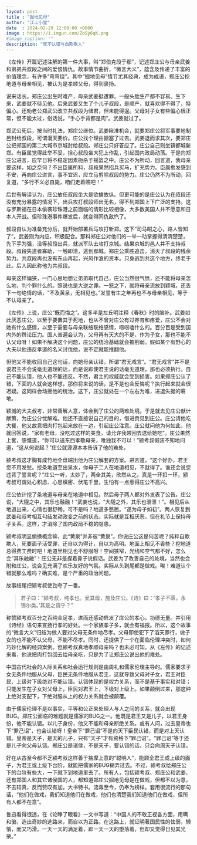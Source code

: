 ```yaml
---
layout: post
title : "掘地见母"
author: "江上小堂"
date  : 2024-02-29 12:00:00 +0800
image : https://i.imgur.com/ZoSy6qK.png
#image_caption: ""
description: "死不认错与自欺欺人"
---
```


《左传》开篇记述注解的第一件大事，叫“郑伯克段于鄢”，记述郑庄公与母亲武姜和弟弟共叔段之间的爱恨情仇。故事情节曲折，“微言大义”，蕴含及传递了丰富的价值理念，有许多“弯弯绕”。其中“掘地见母”情节尤其经典，成为成语，郑庄公挖地道与母亲相见，被认为是孝顺父母，得到褒扬。

<!--more-->

说来话长。郑庄公出生时难产，母亲武姜挺遭罪。一般头胎生产都不容易。生下来，武姜就不待见他。后来武姜又生了个儿子叔段，是顺产，就喜欢得不得了，特偏心。还劝老公郑武公改立共叔段为储君，但未能得逞。父母对子女有些偏心很正常，但不能太过，俗话说，“手心手背都是肉”。武姜就过了。

郑武公死后，按当时礼法，郑庄公继位。武姜瞅准机会，就要郑庄公将军事要地制邑封给叔段，可谓漫天要价。庄公找个理由搪塞了过去。武姜退而求其次，要郑庄公把郑国的第二大城市京城封给叔段。郑庄公只好答应了。庄公自己则坐镇都城新郑。有臣属觉得此举不妥，担心叔段坐大犯上作乱，引起国内政局动荡。于是向郑庄公进言，应早日将不稳定因素扼杀于摇篮之中。庄公不为所动，回言道，我母亲要这样，如之奈何？不出臣属所料，叔段果然招兵买马，扩充势力。臣属愈发感到不安，再向庄公进言，事不宜迟，应立马剪除叔段的势力。庄公仍然不为所动，回复道，“多行不义必自毙，咱们走着瞧吧！”

后世有解读认为，庄公放任叔段坐大是欲擒故纵。但更可能的是庄公认为在叔段还没有充分暴露的情况下，出兵攻打叔段师出无名，得不到郑国上下广泛的支持。这与罗斯福在日本偷袭珍珠港之前面临的情形比较相像，大多数美国人并不愿意和日本人开战。但珍珠港事件爆发后，就变得同仇敌忾了。

叔段自认为准备充分后，就开始部署兵马攻打新郑。这下“司马昭之心，路人皆知了”。武姜则为内应，积极配合。那料郑庄公对他们的一举一动掌握得清清楚楚，先下手为强，没等叔段出兵，就派军队去攻打京城。结果京城的邑人并不支持叔段。叔段失道者寡助，一触即溃，逃到鄢城。郑庄公乘胜追击，消灭了叔段的残余势力。共叔段再也没有东山再起，兴风作浪的资本。只身逃到共这个地方，终老于此。后人因此称他为共叔段。

母亲这样偏狭，一门心思地想让弟弟取代自己，庄公当然很气愤，还不能将母亲怎么地，判个罪什么的。照说也是大逆之罪。一怒之下，就将母亲流放到颖城，还丢下一句绝情的话，“不及黄泉，无相见也。”发誓有生之年再也不与母亲相见，等于不认母亲了。

《左传》上说，庄公“既而悔之”。这多半是左丘明注释《春秋》时的脑补。武姜如此厌恶庄公，以至于要置其于死地，也从不曾对庄公有过养育和疼爱，庄公不会对她有什么感情，以至于需要与母亲联络联络感情，唠唠嗑什么的。百分百是受到国内外的舆论压力。国人普遍会认为，父母再有天大的不是，作为子女，那也不能不认父母呀！如果不解决这个问题，庄公的统治基础就会被削弱。假如某个有野心的大夫以他违反孝道的名义讨伐他，说不定就能推翻他。

但他又不能收回自己这句话，向她母亲认错。所谓“君无戏言”。“君无戏言”并不是说君主不会说毫无道理的话，而是说即使君主说的话毫无道理，那也必须执行。自己不能认错，他人也不能违反。不然，君主的权威就会受到损害。如果郑庄公认了错，下面的人就会这样想，那你将来说的话，是不是也会反悔呢？执行起来就会很迟疑。这同样会动摇他的统治。这下，庄公就处在一个左右为难，进退失据的窘地。

颖城的大夫叔考，非常善解人意，体会到了庄公的两难处境。于是就去见庄公献计献策，为庄公分忧解难。他还不直接说自己的目的，借进贡见到庄公。庄公请他吃大餐，他又故意把肉打包起来放在一边，引起庄公注意。庄公就问他为何如此，他就回答说，“家有老母，没吃过这样的美食，请允许我带回去送给她吃”。庄公果然上套，感慨道，“你可以送东西孝敬母亲，唯独我不可以！”颍考叔假装不知地问道，“这从何说起？”庄公就源源本本告诉了他的难处。

颍考叔这才胸有成竹地全盘端出他为庄公解套的方案。进言道，“这个好办，君王您不用发愁。挖条地道至出泉水，你母子二人在地道相见，不就得了。谁还会说您违背了誓言呢？”庄公一听，太妙了，两全其美，欣然从之。真是一环扣一环，颍考叔可谓处心积虑、心思缜密、伏笔千里，生怕有一点惹得庄公不高兴。

庄公依计挖了条地道与母亲在地道中相见。然后母子两人都对外发表了公告。庄公说，“大隧之中，其乐也融融！”武姜也说，“大隧之外，其乐也泄泄！”。相见后从地道出来，心情也很舒畅。可不是吗？地道多憋屈。“遂为母子如初”。两人恢复到武姜和叔考相互勾结发动政变之前的状态。实际就是互相厌恶，但在礼节上保持母子关系。这样，才消除了国内政局不稳的隐患。

颍考叔明显偷换概念嘛，此“黄泉”并非彼“黄泉”。你说庄公这是何苦呢？纯粹自欺欺人，死要面子活受罪，还自以为得计，自以为高明。地面上相见不香些？挖地道总得费工费时吧！地道里相见也不舒服呀！空间狭窄，光线和空气都不好，怎么会“其乐融融”！庄公无非是捏着鼻子说假话。武姜为了改善自己的处境，当然也会附和庄公，说会见充满了欢乐友好的气氛。实际从头到尾都是做戏。唉！难道认个错就那么难吗？确实难，是个严重的政治问题。

故事结尾把颍考叔使劲夸了一番。

> 君子曰：“颍考叔，纯孝也。爱其母，施及庄公。《诗》曰：‘孝子不匮，永锡尔类。’其是之谓乎？”

称赞颍考叔百分之百纯金足孝，进而还感动启发了庄公的孝心，功德无量。并引用《诗经》语句来宣扬行孝的好处。一个家族孝子多，就会有福报。所以，这个故事的“微言大义”归结为做人要对父母无条件地尽孝。父母即使犯下了滔天罪行，做子女的也不能不认父母，不能不尽孝。同时，还提供了一个在面临伦理冲突时，如何巧妙化解的经典案例。但颍考叔真地孝顺母亲吗？也未必可知。从《左传》的记述来看，他说把肉打包回去给母亲吃，只是为了让郑庄公说出他的难处。

中国古代社会的人际关系和社会运行规则是由周礼和儒家伦理主导的。儒家要求子女无条件地服从父母，臣民无条件地服从君王，这就导致父母对子女，君王对臣民、上级对下级绝对不能认错。认错体现的是权力关系，而不是基于事实和对错；只能发生在子女对父母上，臣民对君王上，下级对上级上。如果颠倒过来，那这种上绝对支配下，下绝对服从上的权力关系就会被颠覆。

由于儒家伦理不是以事实，平等和公正来处理人与人之间的关系，就会出现BUG。郑庄公面临的难题就是儒家的BUG之一。他既是君王又是儿子，以君王身份，他不能认错。以儿子身份，他又不能和母亲断绝关系。或有人问，过去皇帝也下“罪己诏”，也会认错呀！皇帝下“罪己诏”不是向天下臣民认错，而是对上天认错。皇帝是天子，是天的儿子，只有“天子”才有资格下“罪己诏”。“罪己诏”等于还是儿子向父母认错。郑庄公是诸侯，不是天子，要认错的话，只会向周天子认错。

好在从古至今都不乏颍考叔这样善于揣摩上意的“聪明人”，能顾全君王或上级的面子，为君王或上级下台阶，就能把儒家的BUG糊弄过去。不过，颍考叔给郑庄公下的台阶有些大，一下就下到地道里去了。所有人，包括颍考叔、郑庄公和武姜、还有郑国人和其它诸侯国的人，都知道郑庄公掘地见母是在做戏，但都不以为意，不去较真，反而赞叹有加，大书特书。流毒至今，仍奉为榜样。套用很流行的那句话，“他们在做戏，我们知道他们在做戏，他们也清楚我们知道他们在做戏，但所有人都不在意”。

鲁迅看得很透，在《论睁了眼看》一文中写道：“中国人的不敢正视各方面，用瞒和骗，造出奇妙的逃路来，而自以为正路。在这路上，就证明著国民性的怯弱，懒惰，而又巧滑。一天一天的满足着，即一天一天的堕落着，但却又觉得日见其光荣。”

<!--END-->